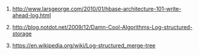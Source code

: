 1) http://www.larsgeorge.com/2010/01/hbase-architecture-101-write-ahead-log.html

2) http://blog.notdot.net/2009/12/Damn-Cool-Algorithms-Log-structured-storage

3) https://en.wikipedia.org/wiki/Log-structured_merge-tree
